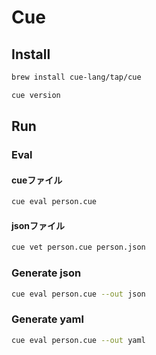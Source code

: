 # Cue

## Install

```bash
brew install cue-lang/tap/cue
```

```bash
cue version
```

## Run

### Eval

#### cueファイル

```bash
cue eval person.cue 
```

#### jsonファイル

```bash
cue vet person.cue person.json
```

### Generate json

```bash
cue eval person.cue --out json
```

### Generate yaml

```bash
cue eval person.cue --out yaml
```
